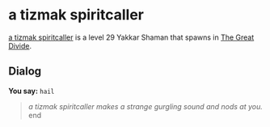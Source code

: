 # a tizmak spiritcaller



[a tizmak spiritcaller](/npc/118030) is a level 29 Yakkar Shaman that spawns in [The Great Divide](/zone/118).



## Dialog

**You say:** `hail`



>*a tizmak spiritcaller makes a strange gurgling sound and nods at you.*
end